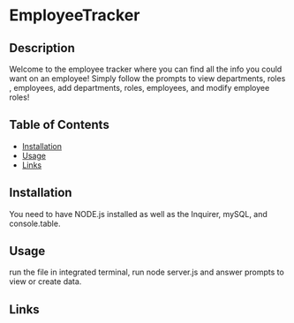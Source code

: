 # EmployeeTracker

## Description
Welcome to the employee tracker where you can find all the info you could want on an employee! Simply follow the prompts to view departments, roles , employees, add departments, roles, employees, and modify employee roles!

## Table of Contents
* [Installation](#Installation)
* [Usage](#Usage)
* [Links](#Links)
  

## Installation
You need to have NODE.js installed as well as the Inquirer, mySQL, and console.table.

## Usage
run the file in integrated terminal, run node server.js and answer prompts to view or create data.

## Links
